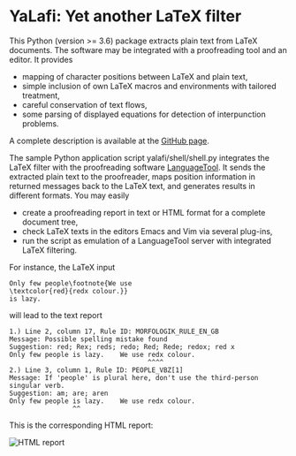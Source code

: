 
# YaLafi: Yet another LaTeX filter

This Python (version >= 3.6) package extracts plain text from LaTeX documents.
The software may be integrated with a proofreading tool and an editor.
It provides

- mapping of character positions between LaTeX and plain text,
- simple inclusion of own LaTeX macros and environments with tailored
  treatment,
- careful conservation of text flows,
- some parsing of displayed equations for detection of interpunction problems.

A complete description is available at the
[GitHub page](https://github.com/matze-dd/YaLafi).

The sample Python application script yalafi/shell/shell.py
integrates the LaTeX filter with the proofreading software
[LanguageTool](https://www.languagetool.org).
It sends the extracted plain text to the proofreader,
maps position information in returned messages back to the LaTeX text,
and generates results in different formats.
You may easily

- create a proofreading report in text or HTML format for a complete
  document tree,
- check LaTeX texts in the editors Emacs and Vim via several plug-ins,
- run the script as emulation of a LanguageTool server with integrated
  LaTeX filtering.

For instance, the LaTeX input
```
Only few people\footnote{We use
\textcolor{red}{redx colour.}}
is lazy.
```
will lead to the text report
```
1.) Line 2, column 17, Rule ID: MORFOLOGIK_RULE_EN_GB
Message: Possible spelling mistake found
Suggestion: red; Rex; reds; redo; Red; Rede; redox; red x
Only few people is lazy.    We use redx colour. 
                                   ^^^^
2.) Line 3, column 1, Rule ID: PEOPLE_VBZ[1]
Message: If 'people' is plural here, don't use the third-person singular verb.
Suggestion: am; are; aren
Only few people is lazy.    We use redx colour. 
                ^^
```
This is the corresponding HTML report:

![HTML report](https://raw.githubusercontent.com/matze-dd/YaLafi/master/figs/shell.png)

